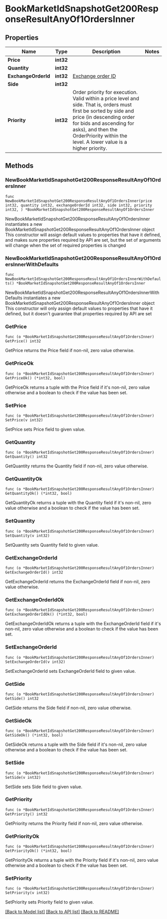 # BookMarketIdSnapshotGet200ResponseResultAnyOf1OrdersInner

## Properties

Name | Type | Description | Notes
------------ | ------------- | ------------- | -------------
**Price** | **int32** |  | 
**Quantity** | **int32** |  | 
**ExchangeOrderId** | **int32** | [Exchange order ID](./websocket-trade-api.md#exchange-order-id) | 
**Side** | **int32** |  | 
**Priority** | **int32** | Order priority for execution. Valid within a price level and side. That is, orders must first be sorted by side and price (in descending order for bids and ascending for asks), and then the OrderPriority within the level. A lower value is a higher priority. | 

## Methods

### NewBookMarketIdSnapshotGet200ResponseResultAnyOf1OrdersInner

`func NewBookMarketIdSnapshotGet200ResponseResultAnyOf1OrdersInner(price int32, quantity int32, exchangeOrderId int32, side int32, priority int32, ) *BookMarketIdSnapshotGet200ResponseResultAnyOf1OrdersInner`

NewBookMarketIdSnapshotGet200ResponseResultAnyOf1OrdersInner instantiates a new BookMarketIdSnapshotGet200ResponseResultAnyOf1OrdersInner object
This constructor will assign default values to properties that have it defined,
and makes sure properties required by API are set, but the set of arguments
will change when the set of required properties is changed

### NewBookMarketIdSnapshotGet200ResponseResultAnyOf1OrdersInnerWithDefaults

`func NewBookMarketIdSnapshotGet200ResponseResultAnyOf1OrdersInnerWithDefaults() *BookMarketIdSnapshotGet200ResponseResultAnyOf1OrdersInner`

NewBookMarketIdSnapshotGet200ResponseResultAnyOf1OrdersInnerWithDefaults instantiates a new BookMarketIdSnapshotGet200ResponseResultAnyOf1OrdersInner object
This constructor will only assign default values to properties that have it defined,
but it doesn't guarantee that properties required by API are set

### GetPrice

`func (o *BookMarketIdSnapshotGet200ResponseResultAnyOf1OrdersInner) GetPrice() int32`

GetPrice returns the Price field if non-nil, zero value otherwise.

### GetPriceOk

`func (o *BookMarketIdSnapshotGet200ResponseResultAnyOf1OrdersInner) GetPriceOk() (*int32, bool)`

GetPriceOk returns a tuple with the Price field if it's non-nil, zero value otherwise
and a boolean to check if the value has been set.

### SetPrice

`func (o *BookMarketIdSnapshotGet200ResponseResultAnyOf1OrdersInner) SetPrice(v int32)`

SetPrice sets Price field to given value.


### GetQuantity

`func (o *BookMarketIdSnapshotGet200ResponseResultAnyOf1OrdersInner) GetQuantity() int32`

GetQuantity returns the Quantity field if non-nil, zero value otherwise.

### GetQuantityOk

`func (o *BookMarketIdSnapshotGet200ResponseResultAnyOf1OrdersInner) GetQuantityOk() (*int32, bool)`

GetQuantityOk returns a tuple with the Quantity field if it's non-nil, zero value otherwise
and a boolean to check if the value has been set.

### SetQuantity

`func (o *BookMarketIdSnapshotGet200ResponseResultAnyOf1OrdersInner) SetQuantity(v int32)`

SetQuantity sets Quantity field to given value.


### GetExchangeOrderId

`func (o *BookMarketIdSnapshotGet200ResponseResultAnyOf1OrdersInner) GetExchangeOrderId() int32`

GetExchangeOrderId returns the ExchangeOrderId field if non-nil, zero value otherwise.

### GetExchangeOrderIdOk

`func (o *BookMarketIdSnapshotGet200ResponseResultAnyOf1OrdersInner) GetExchangeOrderIdOk() (*int32, bool)`

GetExchangeOrderIdOk returns a tuple with the ExchangeOrderId field if it's non-nil, zero value otherwise
and a boolean to check if the value has been set.

### SetExchangeOrderId

`func (o *BookMarketIdSnapshotGet200ResponseResultAnyOf1OrdersInner) SetExchangeOrderId(v int32)`

SetExchangeOrderId sets ExchangeOrderId field to given value.


### GetSide

`func (o *BookMarketIdSnapshotGet200ResponseResultAnyOf1OrdersInner) GetSide() int32`

GetSide returns the Side field if non-nil, zero value otherwise.

### GetSideOk

`func (o *BookMarketIdSnapshotGet200ResponseResultAnyOf1OrdersInner) GetSideOk() (*int32, bool)`

GetSideOk returns a tuple with the Side field if it's non-nil, zero value otherwise
and a boolean to check if the value has been set.

### SetSide

`func (o *BookMarketIdSnapshotGet200ResponseResultAnyOf1OrdersInner) SetSide(v int32)`

SetSide sets Side field to given value.


### GetPriority

`func (o *BookMarketIdSnapshotGet200ResponseResultAnyOf1OrdersInner) GetPriority() int32`

GetPriority returns the Priority field if non-nil, zero value otherwise.

### GetPriorityOk

`func (o *BookMarketIdSnapshotGet200ResponseResultAnyOf1OrdersInner) GetPriorityOk() (*int32, bool)`

GetPriorityOk returns a tuple with the Priority field if it's non-nil, zero value otherwise
and a boolean to check if the value has been set.

### SetPriority

`func (o *BookMarketIdSnapshotGet200ResponseResultAnyOf1OrdersInner) SetPriority(v int32)`

SetPriority sets Priority field to given value.



[[Back to Model list]](../README.md#documentation-for-models) [[Back to API list]](../README.md#documentation-for-api-endpoints) [[Back to README]](../README.md)


